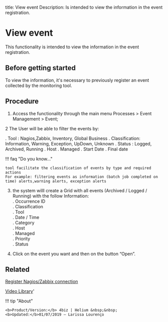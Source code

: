 title: View event
Description: Is intended to view the information in the event registration.
# View event

This functionality is intended to view the information in the event registration.

Before getting started
--------------------------

To view the information, it's necessary to previously register an event
collected by the monitoring tool.

Procedure
-------------

1.  Access the functionality through the main menu Processes \> Event Management
    \> Event;

2 The User will be able to filter the events by:

. Tool : Nagios,Zabbix, Inventory, Global Business
. Classification: Information, Warning, Exception, UpDown, Unknown
. Status : Logged, Archived, Running
. Host
. Managed
. Start Date
. Final date

!!! faq "Do you know..."

    tool facilitate the classification of events by type and required actions  
    For example: filtering events as information (batch job completed on time) alerts,warning alerts, exception alerts

3. the system willl create a Grid with all events (Archived / Logged / Running)  with the follow Information:  
. Occurrence ID  
. Classification  
. Tool  
. Date / Time  
. Category  
. Host  
. Managed  
. Priority  
. Status  
       
4.  Click on the event you want and then on the button “Open”.

Related
-----------

[Register Nagios/Zabbix connection](/en-us/4biz-helium/processes/event/configuration/register-nagios-zabbix-connection.html)

<i class='fa fa-youtube-play  fa-2x' style='color:#97ce17;vertical-align: middle;'> </i> [Video Library](https://www.youtube.com/playlist?list=PLB5qK2uzf2ROlR1PEYuzoujqNuxz50uRX)'

!!! tip "About"

    <b>Product/Version:</b> 4biz | Helium &nbsp;&nbsp;
    <b>Updated:</b>01/07/2019 – Larissa Lourenço
